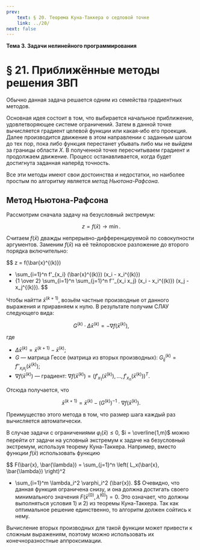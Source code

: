 ```yaml
---
prev:
    text: § 20. Теорема Куна-Таккера о седловой точке
    link: ../20/
next: false
---
```


**Тема 3. Задачи нелинейного программирования**

# § 21. Приближённые методы решения ЗВП

Обычно данная задача решается одним из семейства градиентных методов.

Основная идея состоит в том, что выбирается начальное приближение, удовлетворяющее системе ограничений. Затем в данной точке вычисляется градиент целевой функции или какая-ибо его проекция. Далее производится движение в этом направлении с заданным шагом до тех пор, пока либо функция перестанет убывать либо мы не выйдем за границы области $X$. В полученной точке пересчитываем градиент и продолжаем движение. Процесс останавливается, когда будет достигнута заданная наперёд точность.

Все эти методы имеют свои достоинства и недостатки, но наиболее простым по алгоритму является *метод Ньютона-Рафсона*.

## Метод Ньютона-Рафсона

Рассмотрим сначала задачу на безусловный экстремум:

$$
z = f(\bar{x}) \to \min.
$$

Считаем $f(\bar{x})$ дважды непрерывно-дифференцируемой по совокупности аргументов. Заменим $f(\bar{x})$ на её тейлоровское разложение до второго порядка включительно:

$$
z = f(\bar{x}^{(k)})
+ \sum_{i=1}^n f'_{x_i} (\bar{x}^{(k)}) (x_i - x_i^{(k)})
+ {1 \over 2} \sum_{i=1}^n \sum_{j=1}^n f''_{x_i x_j} (x_i - x_i^{(k)}) (x_j - x_j^{(k)}).
$$

Чтобы найтти $\bar{x}^{(k+1)}$, возьём частные производные от данного выражения и приравняем к нулю. В результате получим СЛАУ следующего вида:

$$
G^{(k)} \cdot \Delta \bar{x}^{(k)} = -\nabla f (\bar{x}^{(k)}),
$$

где
* $\Delta \bar{x}^{(k)} = \bar{x}^{(k + 1)} - \bar{x}^{(k)}$;
* $G$ — матрица Гессе (матрица из вторых производных): $G_{ij}^{(k)} = f''_{x_i x_j} (\bar{x}^{(k)})$;
* $\nabla f(\bar{x}^{(k)})$ — градиент: $\nabla f(\bar{x}^{(k)}) = \left( f'_{x_1} (\bar{x}^{(k)}), ..., f'_{x_n} (\bar{x}^{(k)}) \right)^T$.

Отсюда получается, что

$$
\bar{x}^{(k+1)} = \bar{x}^{(k)} - (G^{(k)})^{-1} \cdot \nabla f (\bar{x}^{(k)}).
$$

Преимущество этого метода в том, что размер шага каждый раз вычисляется автоматически.

В случае задачи с ограничениями $\varphi_i(\bar{x}) \le 0$, $i = \overline{1,m}$ можно перейти от задачи на условный экстремум к задаче на безусловный экстремум, используя теорему Куна-Таккера. Например, вместо функции $f(\bar{x})$ использовать функцию

$$
F(\bar{x}, \bar{\lambda})
= \sum_{j=1}^n \left( L_x(\bar{x}, \bar{\lambda}) \right)^2
+ \sum_{i=1}^m \lambda_i^2 \varphi_i^2 (\bar{x}).
$$
Очевидно, что данная функция ограничена снизу, и она должна достигать своего минимального значения $F( \bar{x}^{(0)}, \bar{\lambda}^{(0)} ) = 0$. Это означает, что должны выполняться условия 1) и 2) из теоремы Куна-Таккера. Так как оптимальное решение единственно, то алгоритм должен сойтись к нему.

Вычисление вторых производных для такой функции может привести к сложным выражениям, поэтому можно использовать их конечноразностные аппроксимации.